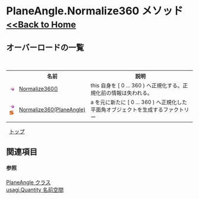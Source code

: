 # PlaneAngle.Normalize360 メソッド <small>[<<Back to Home](https://github.com/usagi/usagi.cs/blob/master/Help/Home.md)</small> 


## オーバーロードの一覧
&nbsp;<table><tr><th></th><th>名前</th><th>説明</th></tr><tr><td>![Public メソッド](media/pubmethod.gif "Public メソッド")</td><td><a href="M_usagi_Quantity_PlaneAngle_Normalize360.md">Normalize360()</a></td><td>
this 自身を [ 0 ... 360 ) へ正規化する。正規化前の情報は失われる。</td></tr><tr><td>![Public メソッド](media/pubmethod.gif "Public メソッド")![静的メンバー](media/static.gif "静的メンバー")</td><td><a href="M_usagi_Quantity_PlaneAngle_Normalize360_1.md">Normalize360(PlaneAngle)</a></td><td>
a を元に新たに [ 0 ... 360 ) へ正規化した平面角オブジェクトを生成するファクトリー</td></tr></table>&nbsp;
<a href="#planeangle.normalize360-メソッド">トップ</a>

## 関連項目


#### 参照
<a href="T_usagi_Quantity_PlaneAngle.md">PlaneAngle クラス</a><br /><a href="N_usagi_Quantity.md">usagi.Quantity 名前空間</a><br />